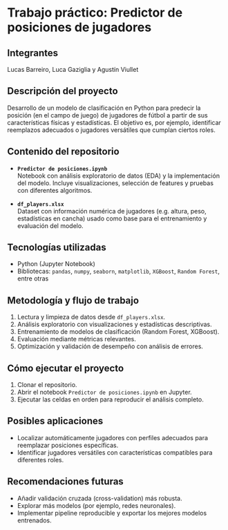 # Trabajo práctico: Predictor de posiciones de jugadores

## Integrantes
Lucas Barreiro, Luca Gaziglia y Agustín Viullet

## Descripción del proyecto
Desarrollo de un modelo de clasificación en Python para predecir la posición (en el campo de juego) de jugadores de fútbol a partir de sus características físicas y estadísticas. El objetivo es, por ejemplo, identificar reemplazos adecuados o jugadores versátiles que cumplan ciertos roles.

## Contenido del repositorio
- **`Predictor de posiciones.ipynb`**  
  Notebook con análisis exploratorio de datos (EDA) y la implementación del modelo. Incluye visualizaciones, selección de features y pruebas con diferentes algoritmos.

- **`df_players.xlsx`**  
  Dataset con información numérica de jugadores (e.g. altura, peso, estadísticas en cancha) usado como base para el entrenamiento y evaluación del modelo.

## Tecnologías utilizadas
- Python (Jupyter Notebook)
- Bibliotecas: `pandas`, `numpy`, `seaborn`, `matplotlib`, `XGBoost`, `Random Forest`, entre otras

## Metodología y flujo de trabajo
1. Lectura y limpieza de datos desde `df_players.xlsx`.
2. Análisis exploratorio con visualizaciones y estadísticas descriptivas.
3. Entrenamiento de modelos de clasificación (Random Forest, XGBoost).
4. Evaluación mediante métricas relevantes.
5. Optimización y validación de desempeño con análisis de errores.

## Cómo ejecutar el proyecto
1. Clonar el repositorio.
2. Abrir el notebook `Predictor de posiciones.ipynb` en Jupyter.
3. Ejecutar las celdas en orden para reproducir el análisis completo.

## Posibles aplicaciones
- Localizar automáticamente jugadores con perfiles adecuados para reemplazar posiciones específicas.
- Identificar jugadores versátiles con características compatibles para diferentes roles.

## Recomendaciones futuras
- Añadir validación cruzada (cross-validation) más robusta.
- Explorar más modelos (por ejemplo, redes neuronales).
- Implementar pipeline reproducible y exportar los mejores modelos entrenados.



